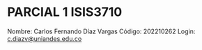 # PARCIAL 1 ISIS3710

Nombre: Carlos Fernando Díaz Vargas
Código: 202210262
Login: c.diazv@uniandes.edu.co

